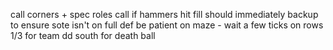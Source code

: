 call corners + spec roles
call if hammers hit
fill should immediately backup to ensure sote isn't on full def
be patient on maze - wait a few ticks on rows 1/3 for team
dd south for death ball

